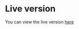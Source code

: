 # Live version
You can view the live version [here](https://react-calculator-praveshk.herokuapp.com/)
